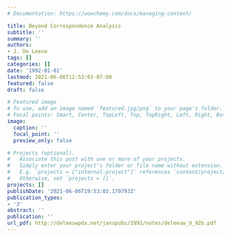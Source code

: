 ```yaml
---
# Documentation: https://wowchemy.com/docs/managing-content/

title: Beyond Correspondence Analysis
subtitle: ''
summary: ''
authors:
- J. De Leeuw
tags: []
categories: []
date: '1992-01-01'
lastmod: 2021-06-06T12:53:03-07:00
featured: false
draft: false

# Featured image
# To use, add an image named `featured.jpg/png` to your page's folder.
# Focal points: Smart, Center, TopLeft, Top, TopRight, Left, Right, BottomLeft, Bottom, BottomRight.
image:
  caption: ''
  focal_point: ''
  preview_only: false

# Projects (optional).
#   Associate this post with one or more of your projects.
#   Simply enter your project's folder or file name without extension.
#   E.g. `projects = ["internal-project"]` references `content/project/deep-learning/index.md`.
#   Otherwise, set `projects = []`.
projects: []
publishDate: '2021-06-06T19:53:03.170793Z'
publication_types:
- '3'
abstract: ''
publication: ''
url_pdf: http://deleeuwpdx.net/janspubs/1992/notes/deleeuw_U_92b.pdf
---
```

